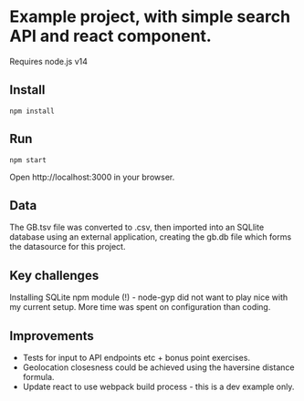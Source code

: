 # Example project, with simple search API and react component.

Requires node.js v14

## Install

`npm install`

## Run

`npm start`

Open http://localhost:3000 in your browser.

## Data

The GB.tsv file was converted to .csv, then imported into an SQLlite database using an external application, creating the gb.db file which forms the datasource for this project.

## Key challenges

Installing SQLite npm module (!) - node-gyp did not want to play nice with my current setup. More time was spent on configuration than coding.

## Improvements

* Tests for input to API endpoints etc + bonus point exercises.
* Geolocation closesness could be achieved using the haversine distance formula.
* Update react to use webpack build process - this is a dev example only.
